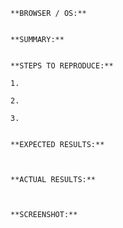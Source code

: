     **BROWSER / OS:**


    **SUMMARY:**


    **STEPS TO REPRODUCE:**

    1.

    2.

    3.


    **EXPECTED RESULTS:**



    **ACTUAL RESULTS:**



    **SCREENSHOT:**


